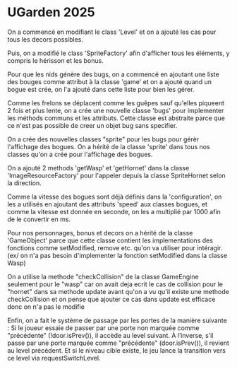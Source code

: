 # UGarden 2025
 On a commencé en modifiant le class 'Level' et on a ajouté les cas pour tous les decors possibles.
 
Puis, on a modifié le class 'SpriteFactory' afin d'afficher tous les éléments, y compris le hérisson et les bonus.

Pour que les nids génère des bugs, on a commencé en ajoutant une liste des bouges comme attribut à la classe 'game' 
et on a ajouté quand un bogue est crée, on l'a ajouté dans cette liste pour bien les gérer.

Comme les frelons se déplacent comme les guêpes sauf qu'elles piqueent 2 fois et plus lente, on 
a crée une nouvelle classe 'bugs' pour implementer les méthods communs et les attributs.
Cette classe est abstraite parce que ce n'est pas possible de creer un objet bug sans specifier.

On a crée des nouvelles classes "sprite" pour les bugs pour gérèr l'affichage des bogues.
On a hérité de la classe 'sprite' dans tous nos classes qu'on a crée pour l'affichage des bogues.

On a ajouté 2 methods 'getWasp' et 'getHornet' dans la classe 'ImageResourceFactory' pour l'appeler depuis la 
classe SpriteHornet selon la direction.

Comme la vitesse des bogues sont déjà définis dans la 'configuration', on les a utilisés en ajoutant des attributs 'speed' 
aux classes bogues, et comme la vitesse est donnée en seconde, on les a multiplié par 1000 afin de le convertir en ms.

Pour nos personnages, bonus et decors on a hérité de la classe 'GameObject' parce que cette classe contient les implementations
des fonctions comme setModified, remove etc. qu'on va utiliser pour intéragir. (ex/ on n'a pas besoin d'implementer la fonction setModified dans la classe Wasp)

On a utilise la methode "checkCollision" de la classe GameEngine seulement pour le "wasp" 
car on avait deja ecrit le cas de collision pour le "hornet" dans sa methode update avant qu'on a 
vu qu'il existe une methode checkCollision et on pense que ajouter ce cas dans update est
efficace donc on n'a pas le modifie

Enfin, on a fait le système de passage par les portes de la manière suivante :
Si le joueur essaie de passer par une porte non marquée comme "précédente" (!door.isPrev()), il accède au level suivant.
À l’inverse, s’il passe par une porte marquée comme "précédente" (door.isPrev()), il revient au level précédent.
Et si le niveau cible existe, le jeu lance la transition vers ce level via requestSwitchLevel.


